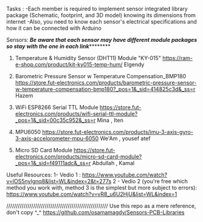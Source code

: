 Tasks :
-Each member is required to implement sensor integrated library package (Schematic, footprint, and 3D model) knowing its dimensions from internet
-Also, you need to know each sensor's electrical specifications and how it can be connected with Arduino


Sensors: 
*****Be aware that each sensor may have different module packages so stay with the one in each link*************
1. Temperature & Humidity Sensor (DHT11) Module "KY-015"
https://ram-e-shop.com/product/kit-ky015-temp-hum/
Elgendy 

2. Barometric Pressure Sensor w Temperature Compensation_BMP180 
https://store.fut-electronics.com/products/barometric-pressure-sensor-w-temperature-compensation-bmp180?_pos=1&_sid=414825c3d&_ss=r
Hazem 

3. WiFi ESP8266 Serial TTL Module
https://store.fut-electronics.com/products/wifi-serial-ttl-module?_pos=1&_sid=00c35c952&_ss=r
Mina , Iten 

4. MPU6050
https://store.fut-electronics.com/products/imu-3-axis-gyro-3-axis-accelorometer-mpu-6050
We'Am , yousef atef

5. Micro SD Card Module
https://store.fut-electronics.com/products/micro-sd-card-module?_pos=1&_sid=f49111adc&_ss=r
Abdullah , Kamal


Useful Resources:
1- Vedio 1 : 
	https://www.youtube.com/watch?v=lOS5nyIgnq8&list=WL&index=2&t=277s
2 - Vedio 2 (you're free which method you work with, method 3 is the simplest but more subject to errors):
	https://www.youtube.com/watch?v=vR8_u6U2HjU&list=WL&index=1


/////////////////////////////////////////////////////
Use this repo as a mere reference, don't copy ^_^
https://github.com/osamamagdy/Sensors-PCB-Libraries
